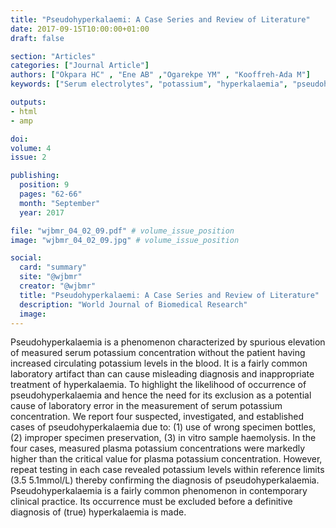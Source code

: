 ```yaml
---
title: "Pseudohyperkalaemi: A Case Series and Review of Literature"
date: 2017-09-15T10:00:00+01:00
draft: false

section: "Articles"
categories: ["Journal Article"]
authors: ["Okpara HC" , "Ene AB" ,"Ogarekpe YM" , "Kooffreh-Ada M"]
keywords: ["Serum electrolytes", "potassium", "hyperkalaemia", "pseudohyperkalaemia"]

outputs: 
- html
- amp

doi:
volume: 4
issue: 2

publishing:
  position: 9
  pages: "62-66"
  month: "September"
  year: 2017

file: "wjbmr_04_02_09.pdf" # volume_issue_position
image: "wjbmr_04_02_09.jpg" # volume_issue_position

social:
  card: "summary"
  site: "@wjbmr"
  creator: "@wjbmr"
  title: "Pseudohyperkalaemi: A Case Series and Review of Literature"
  description: "World Journal of Biomedical Research"
  image:
---
```

Pseudohyperkalaemia is a phenomenon characterized by spurious elevation of measured serum potassium
concentration without the patient having increased circulating potassium levels in the blood. It is a fairly
common laboratory artifact than can cause misleading diagnosis and inappropriate treatment of
hyperkalaemia. To highlight the likelihood of occurrence of pseudohyperkalaemia and hence the need for its
exclusion as a potential cause of laboratory error in the measurement of serum potassium concentration. We
report four suspected, investigated, and established cases of pseudohyperkalaemia due to: (1) use of wrong
specimen bottles, (2) improper specimen preservation, (3) in vitro sample haemolysis. In the four cases,
measured plasma potassium concentrations were markedly higher than the critical value for plasma potassium
concentration. However, repeat testing in each case revealed potassium levels within reference limits (3.5
5.1mmol/L) thereby confirming the diagnosis of pseudohyperkalaemia. Pseudohyperkalaemia is a fairly
common phenomenon in contemporary clinical practice. Its occurrence must be excluded before a definitive
diagnosis of (true) hyperkalaemia is made. 